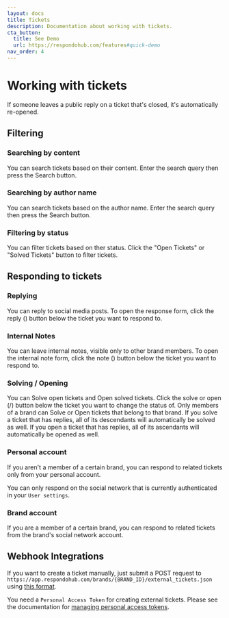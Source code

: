 ```yaml
---
layout: docs
title: Tickets
description: Documentation about working with tickets.
cta_button:
  title: See Demo
  url: https://respondohub.com/features#quick-demo
nav_order: 4
---
```


# Working with tickets

If someone leaves a public reply on a ticket that's closed, it's automatically
re-opened.

## Filtering

### Searching by content

You can search tickets based on their content. Enter the search query then press
the Search button.

### Searching by author name

You can search tickets based on the author name. Enter the search query then
press the Search button.

### Filtering by status

You can filter tickets based on ther status. Click the "Open Tickets" or "Solved
Tickets" button to filter tickets.

## Responding to tickets

### Replying

You can reply to social media posts. To open the response form, click the reply
(<i class="fas fa-reply"></i>) button below the ticket you want to respond to.

### Internal Notes

You can leave internal notes, visible only to other brand members. To open the
internal note form, click the note (<i class="fas fa-sticky-note"></i>) button
below the ticket you want to respond to.

### Solving / Opening

You can Solve open tickets and Open solved tickets. Click the solve or open
(<i class="fas fa-check"></i>/<i class="fas fa-folder-open"></i>) button below
the ticket you want to change the status of. Only members of a brand can Solve
or Open tickets that belong to that brand. If you solve a ticket that has
replies, all of its descendants will automatically be solved as well. If you open
a ticket that has replies, all of its ascendants will automatically be opened as
well.

### Personal account

If you aren't a member of a certain brand, you can respond to related tickets
only from your personal account.

You can only respond on the social network that is currently authenticated in
your `User settings`.

### Brand account

If you are a member of a certain brand, you can respond to related tickets from
the brand's social network account.

## Webhook Integrations

If you want to create a ticket manually, just submit a POST request to
`https://app.respondohub.com/brands/{BRAND_ID}/external_tickets.json` using
[this format](https://docs.respondohub.com/external_ticket_format).

You need a `Personal Access Token` for creating external tickets. Please see the
documentation for [managing personal access tokens](../users#personal-access-tokens).
